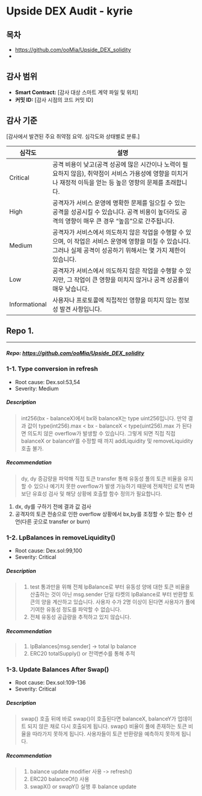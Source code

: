 # Upside DEX Audit - kyrie

## 목차

- https://github.com/ooMia/Upside_DEX_solidity
-

## 감사 범위

- **Smart Contract:** [감사 대상 스마트 계약 파일 및 위치]
- **커밋 ID:** [감사 시점의 코드 커밋 ID]

## 감사 기준

[감사에서 발견된 주요 취약점 요약. 심각도와 상태별로 분류.]

| 심각도        | 설명                                                                                                                                                                      |
| ------------- | ------------------------------------------------------------------------------------------------------------------------------------------------------------------------- |
| Critical      | 공격 비용이 낮고(공격 성공에 많은 시간이나 노력이 필요하지 않음), 취약점이 서비스 가용성에 영향을 미치거나 재정적 이득을 얻는 등 높은 영향의 문제를 초래합니다.           |
| High          | 공격자가 서비스 운영에 명확한 문제를 일으킬 수 있는 공격을 성공시킬 수 있습니다. 공격 비용이 높더라도 공격의 영향이 매우 큰 경우 “높음”으로 간주됩니다.                   |
| Medium        | 공격자가 서비스에서 의도하지 않은 작업을 수행할 수 있으며, 이 작업은 서비스 운영에 영향을 미칠 수 있습니다. 그러나 실제 공격이 성공하기 위해서는 몇 가지 제한이 있습니다. |
| Low           | 공격자가 서비스에서 의도하지 않은 작업을 수행할 수 있지만, 그 작업이 큰 영향을 미치지 않거나 공격 성공률이 매우 낮습니다.                                                 |
| Informational | 사용자나 프로토콜에 직접적인 영향을 미치지 않는 정보성 발견 사항입니다.                                                                                                   |

## Repo 1.

---

##### Repo: https://github.com/ooMia/Upside_DEX_solidity

### 1-1. Type conversion in refresh

- Root cause: Dex.sol:53,54
- Severity: Medium

##### Description

> int256(bx - balanceX)에서 bx와 balanceX는 type uint256입니다.
> 만약 결과 값이 type(int256).max < bx - balanceX < type(uint256).max 가 된다면 의도치 않은 overflow가 발생할 수 있습니다. 그렇게 되면 직접 직접 balanceX or balanceY를 수정할 때 까지 addLiquidity 및 removeLiquidity 호출 불가.

##### Recommendation

> dy, dy 증감량을 파악해 직접 토큰 transfer 통해 유동성 풀의 토큰 비율을 유지할 수 있으나 예기치 못한 overflow가 발생 가능하기 때문에 전체적인 로직 변화보단 유효성 검사 및 해당 상황에 호출할 함수 정의가 필요합니다.

1. dx, dy를 구하기 전에 결과 값 검사
2. 공격자의 토큰 전송으로 인한 overflow 상황에서 bx,by를 조정할 수 있는 함수 선언(다른 곳으로 transfer or burn)

### 1-2. LpBalances in removeLiquidity()

- Root cause: Dex.sol:99,100
- Severity: Critical

##### Description

> 1. test 통과만을 위해 전체 lpBalance로 부터 유동성 양에 대한 토큰 비율을 산출하는 것이 아닌 msg.sender 단일 타켓의 lpBalance로 부터 반환할 토큰의 양을 계산하고 있습니다. 사용자 수가 2명 이상이 된다면 사용자가 풀에 기여한 유동성 정도를 파악할 수 없습니다.
> 2. 전체 유동성 공급량을 추적하고 있지 않습니다.

##### Recommendation

> 1. lpBalances[msg.sender] -> total lp balance
> 2. ERC20 totalSupply() or 전역변수를 통해 추적

### 1-3. Update Balances After Swap()

- Root cause: Dex.sol:109-136
- Severity: Critical

##### Description

> swap() 호출 뒤에 바로 swap()이 호출된다면 balanceX, balanceY가 업데이트 되지 않은 채로 다시 호출되게 됩니다. swap() 비율이 풀에 존재하는 토큰 비율을 따라가지 못하게 됩니다. 사용자들이 토큰 반환량을 예측하지 못하게 됩니다.

##### Recommendation

> 1. balance update modifier 사용 -> refresh()
> 2. ERC20 balanceOf() 사용
> 3. swapX() or swapY() 실행 후 balance update
